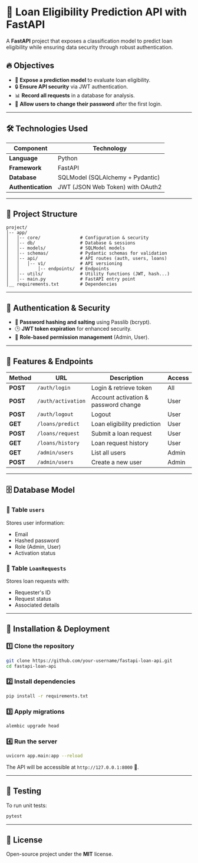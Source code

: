 # 🚀 Loan Eligibility Prediction API with FastAPI

A **FastAPI** project that exposes a classification model to predict loan eligibility while ensuring data security through robust authentication.

## 🔥 Objectives

- 🏦 **Expose a prediction model** to evaluate loan eligibility.
- 🔒 **Ensure API security** via JWT authentication.
- 📊 **Record all requests** in a database for analysis.
- 🔑 **Allow users to change their password** after the first login.

---

## 🛠 Technologies Used

| Component         | Technology |
|------------------|------------|
| **Language**     | Python     |
| **Framework**    | FastAPI    |
| **Database**     | SQLModel (SQLAlchemy + Pydantic) |
| **Authentication** | JWT (JSON Web Token) with OAuth2 |

---

## 📂 Project Structure

```
project/
│-- app/
│   │-- core/               # Configuration & security
│   │-- db/                 # Database & sessions
│   │-- models/             # SQLModel models
│   │-- schemas/            # Pydantic schemas for validation
│   │-- api/                # API routes (auth, users, loans)
│   │   │-- v1/             # API versioning
│   │       │-- endpoints/  # Endpoints
│   │-- utils/              # Utility functions (JWT, hash...)
│   │-- main.py             # FastAPI entry point
│__ requirements.txt        # Dependencies
```

---

## 🔑 Authentication & Security

- 🔐 **Password hashing and salting** using Passlib (bcrypt).
- 🕒 **JWT token expiration** for enhanced security.
- 👤 **Role-based permission management** (Admin, User).

---

## 📌 Features & Endpoints

| Method | URL | Description | Access |
|--------|----------------|--------------------------------|-------------|
| **POST** | `/auth/login` | Login & retrieve token | All |
| **POST** | `/auth/activation` | Account activation & password change | User |
| **POST** | `/auth/logout` | Logout | User |
| **GET** | `/loans/predict` | Loan eligibility prediction | User |
| **POST** | `/loans/request` | Submit a loan request | User |
| **GET** | `/loans/history` | Loan request history | User |
| **GET** | `/admin/users` | List all users | Admin |
| **POST** | `/admin/users` | Create a new user | Admin |

---

## 🗄 Database Model

### 🔹 Table `users`
Stores user information:
- Email
- Hashed password
- Role (Admin, User)
- Activation status

### 🔹 Table `LoanRequests`
Stores loan requests with:
- Requester's ID
- Request status
- Associated details

---

## 🚀 Installation & Deployment

### 1️⃣ Clone the repository
```bash
git clone https://github.com/your-username/fastapi-loan-api.git
cd fastapi-loan-api
```

### 2️⃣ Install dependencies
```bash
pip install -r requirements.txt
```

### 3️⃣ Apply migrations
```bash
alembic upgrade head
```

### 4️⃣ Run the server
```bash
uvicorn app.main:app --reload
```

The API will be accessible at `http://127.0.0.1:8000` 🚀.

---

## 📌 Testing

To run unit tests:
```bash
pytest
```

---

## 📜 License
Open-source project under the **MIT** license.

